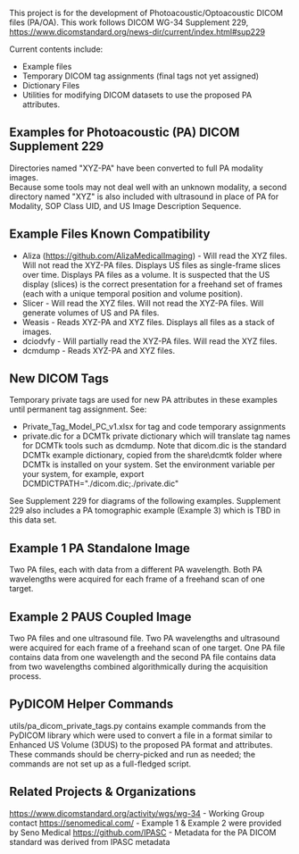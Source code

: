 This project is for the development of Photoacoustic/Optoacoustic DICOM
files (PA/OA).  This work follows DICOM WG-34 Supplement 229,
https://www.dicomstandard.org/news-dir/current/index.html#sup229

Current contents include:
- Example files
- Temporary DICOM tag assignments (final tags not yet assigned)
- Dictionary Files
- Utilities for modifying DICOM datasets to use the proposed PA attributes. 

Examples for Photoacoustic (PA) DICOM Supplement 229
----------------------------------------------------------
Directories named "XYZ-PA" have been converted to full PA modality images.  
Because some tools may not deal well with an unknown modality, a second
directory named "XYZ" is also included with ultrasound in place of PA for
Modality, SOP Class UID, and US Image Description Sequence.

Example Files Known Compatibility
----------------------------------
- Aliza (https://github.com/AlizaMedicalImaging) - Will read the XYZ files.  
  Will not read the XYZ-PA files.  Displays US files as single-frame slices 
  over time.  Displays PA files as a volume.
  It is suspected that the US display (slices) is the correct presentation
  for a freehand set of frames (each with a unique temporal position and 
  volume position).
- Slicer - Will read the XYZ files.  Will not read the XYZ-PA files.  Will 
  generate volumes of US and PA files.
- Weasis - Reads XYZ-PA and XYZ files.  Displays all files as a stack of images.
- dciodvfy - Will partially read the XYZ-PA files.  Will read the XYZ files. 
- dcmdump - Reads XYZ-PA and XYZ files.

New DICOM Tags
---------------
Temporary private tags are used for new PA attributes in these examples
until permanent tag assignment. See: 
- Private_Tag_Model_PC_v1.xlsx for tag and code temporary assignments
- private.dic for a DCMTk private dictionary which will translate tag names
for DCMTk tools such as dcmdump.  Note that dicom.dic is the standard DCMTk
example dictionary, copied from the share\dcmtk folder where DCMTk is 
installed on your system. Set the environment variable per your system, for 
example, export DCMDICTPATH="./dicom.dic;./private.dic" 

See Supplement 229 for diagrams of the following examples.  Supplement 229
also includes a PA tomographic example (Example 3) which is TBD in this 
data set.

Example 1 PA Standalone Image
-------------------------------
Two PA files, each with data from a different PA wavelength.  Both PA
wavelengths were acquired for each frame of a freehand scan of one
target.

Example 2 PAUS Coupled Image
-------------------------------
Two PA files and one ultrasound file.  Two PA wavelengths and ultrasound were 
acquired for each frame of a freehand scan of one target.  One PA file 
contains data from one wavelength and the second PA file contains data from
two wavelengths combined algorithmically during the acquisition process.

PyDICOM Helper Commands
------------------------------
utils/pa_dicom_private_tags.py contains example commands from the PyDICOM library
which were used to convert a file in a format similar to Enhanced US Volume 
(3DUS) to the proposed PA format and attributes.  These commands should be 
cherry-picked and run as needed; the commands are not set up as a 
full-fledged script.

Related Projects & Organizations
---------------------------------
https://www.dicomstandard.org/activity/wgs/wg-34 - Working Group contact
https://senomedical.com/ - Example 1 & Example 2 were provided by Seno Medical
https://github.com/IPASC - Metadata for the PA DICOM standard was derived from
IPASC metadata

